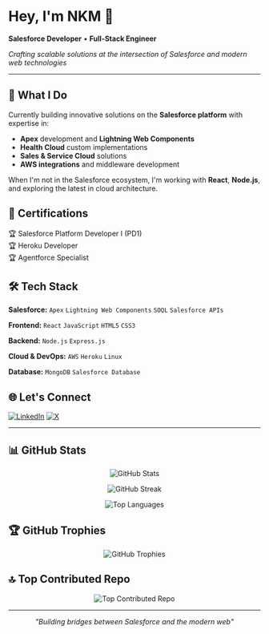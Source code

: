 <div align="left">

# Hey, I'm NKM 👋

**Salesforce Developer** • **Full-Stack Engineer** 

*Crafting scalable solutions at the intersection of Salesforce and modern web technologies*

---

</div>

## 🚀 What I Do

Currently building innovative solutions on the **Salesforce platform** with expertise in:
- **Apex** development and **Lightning Web Components**
- **Health Cloud** custom implementations
- **Sales & Service Cloud** solutions
- **AWS integrations** and middleware development

When I'm not in the Salesforce ecosystem, I'm working with **React**, **Node.js**, and exploring the latest in cloud architecture.

## 📜 Certifications

🏆 Salesforce Platform Developer I (PD1)  
🏆 Heroku Developer  
🏆 Agentforce Specialist

## 🛠️ Tech Stack

**Salesforce:** `Apex` `Lightning Web Components` `SOQL` `Salesforce APIs`

**Frontend:** `React` `JavaScript` `HTML5` `CSS3`

**Backend:** `Node.js` `Express.js` 

**Cloud & DevOps:** `AWS` `Heroku` `Linux`

**Database:** `MongoDB` `Salesforce Database`

## 🌐 Let's Connect

[![LinkedIn](https://img.shields.io/badge/LinkedIn-0077B5?style=flat-square&logo=linkedin&logoColor=white)](https://linkedin.com/in/nkmonlink)
[![X](https://img.shields.io/badge/X-000000?style=flat-square&logo=x&logoColor=white)](https://x.com/dv1mosh)

---

## 📊 GitHub Stats

<div align="center">

![GitHub Stats](https://github-readme-stats.vercel.app/api?username=nkmongit&show_icons=true&theme=gotham&hide_border=false&include_all_commits=true&count_private=true)

![GitHub Streak](https://github-readme-streak-stats.herokuapp.com/?user=nkmongit&theme=gotham&hide_border=false)

![Top Languages](https://github-readme-stats.vercel.app/api/top-langs/?username=nkmongit&theme=gotham&hide_border=false&include_all_commits=true&count_private=true&layout=compact)

</div>

## 🏆 GitHub Trophies

<div align="center">

![GitHub Trophies](https://github-profile-trophy.vercel.app/?username=nkmongit&theme=tokyonight&no-frame=true&no-bg=false&margin-w=4)

</div>

## 🔝 Top Contributed Repo

<div align="center">

![Top Contributed Repo](https://github-contributor-stats.vercel.app/api?username=nkmongit&limit=5&theme=tokyonight&combine_all_yearly_contributions=true)

</div>

---

<div align="center">

*"Building bridges between Salesforce and the modern web"*

</div>
